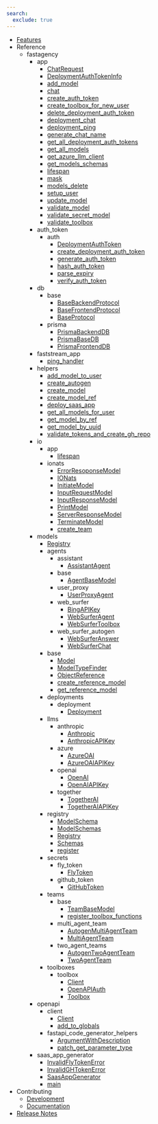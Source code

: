 ```yaml
---
search:
  exclude: true
---
```

- [Features](fastagency.md)
- Reference
    - fastagency
        - app
            - [ChatRequest](api/fastagency/app/ChatRequest.md)
            - [DeploymentAuthTokenInfo](api/fastagency/app/DeploymentAuthTokenInfo.md)
            - [add_model](api/fastagency/app/add_model.md)
            - [chat](api/fastagency/app/chat.md)
            - [create_auth_token](api/fastagency/app/create_auth_token.md)
            - [create_toolbox_for_new_user](api/fastagency/app/create_toolbox_for_new_user.md)
            - [delete_deployment_auth_token](api/fastagency/app/delete_deployment_auth_token.md)
            - [deployment_chat](api/fastagency/app/deployment_chat.md)
            - [deployment_ping](api/fastagency/app/deployment_ping.md)
            - [generate_chat_name](api/fastagency/app/generate_chat_name.md)
            - [get_all_deployment_auth_tokens](api/fastagency/app/get_all_deployment_auth_tokens.md)
            - [get_all_models](api/fastagency/app/get_all_models.md)
            - [get_azure_llm_client](api/fastagency/app/get_azure_llm_client.md)
            - [get_models_schemas](api/fastagency/app/get_models_schemas.md)
            - [lifespan](api/fastagency/app/lifespan.md)
            - [mask](api/fastagency/app/mask.md)
            - [models_delete](api/fastagency/app/models_delete.md)
            - [setup_user](api/fastagency/app/setup_user.md)
            - [update_model](api/fastagency/app/update_model.md)
            - [validate_model](api/fastagency/app/validate_model.md)
            - [validate_secret_model](api/fastagency/app/validate_secret_model.md)
            - [validate_toolbox](api/fastagency/app/validate_toolbox.md)
        - auth_token
            - auth
                - [DeploymentAuthToken](api/fastagency/auth_token/auth/DeploymentAuthToken.md)
                - [create_deployment_auth_token](api/fastagency/auth_token/auth/create_deployment_auth_token.md)
                - [generate_auth_token](api/fastagency/auth_token/auth/generate_auth_token.md)
                - [hash_auth_token](api/fastagency/auth_token/auth/hash_auth_token.md)
                - [parse_expiry](api/fastagency/auth_token/auth/parse_expiry.md)
                - [verify_auth_token](api/fastagency/auth_token/auth/verify_auth_token.md)
        - db
            - base
                - [BaseBackendProtocol](api/fastagency/db/base/BaseBackendProtocol.md)
                - [BaseFrontendProtocol](api/fastagency/db/base/BaseFrontendProtocol.md)
                - [BaseProtocol](api/fastagency/db/base/BaseProtocol.md)
            - prisma
                - [PrismaBackendDB](api/fastagency/db/prisma/PrismaBackendDB.md)
                - [PrismaBaseDB](api/fastagency/db/prisma/PrismaBaseDB.md)
                - [PrismaFrontendDB](api/fastagency/db/prisma/PrismaFrontendDB.md)
        - faststream_app
            - [ping_handler](api/fastagency/faststream_app/ping_handler.md)
        - helpers
            - [add_model_to_user](api/fastagency/helpers/add_model_to_user.md)
            - [create_autogen](api/fastagency/helpers/create_autogen.md)
            - [create_model](api/fastagency/helpers/create_model.md)
            - [create_model_ref](api/fastagency/helpers/create_model_ref.md)
            - [deploy_saas_app](api/fastagency/helpers/deploy_saas_app.md)
            - [get_all_models_for_user](api/fastagency/helpers/get_all_models_for_user.md)
            - [get_model_by_ref](api/fastagency/helpers/get_model_by_ref.md)
            - [get_model_by_uuid](api/fastagency/helpers/get_model_by_uuid.md)
            - [validate_tokens_and_create_gh_repo](api/fastagency/helpers/validate_tokens_and_create_gh_repo.md)
        - io
            - app
                - [lifespan](api/fastagency/io/app/lifespan.md)
            - ionats
                - [ErrorResoponseModel](api/fastagency/io/ionats/ErrorResoponseModel.md)
                - [IONats](api/fastagency/io/ionats/IONats.md)
                - [InitiateModel](api/fastagency/io/ionats/InitiateModel.md)
                - [InputRequestModel](api/fastagency/io/ionats/InputRequestModel.md)
                - [InputResponseModel](api/fastagency/io/ionats/InputResponseModel.md)
                - [PrintModel](api/fastagency/io/ionats/PrintModel.md)
                - [ServerResponseModel](api/fastagency/io/ionats/ServerResponseModel.md)
                - [TerminateModel](api/fastagency/io/ionats/TerminateModel.md)
                - [create_team](api/fastagency/io/ionats/create_team.md)
        - models
            - [Registry](api/fastagency/models/Registry.md)
            - agents
                - assistant
                    - [AssistantAgent](api/fastagency/models/agents/assistant/AssistantAgent.md)
                - base
                    - [AgentBaseModel](api/fastagency/models/agents/base/AgentBaseModel.md)
                - user_proxy
                    - [UserProxyAgent](api/fastagency/models/agents/user_proxy/UserProxyAgent.md)
                - web_surfer
                    - [BingAPIKey](api/fastagency/models/agents/web_surfer/BingAPIKey.md)
                    - [WebSurferAgent](api/fastagency/models/agents/web_surfer/WebSurferAgent.md)
                    - [WebSurferToolbox](api/fastagency/models/agents/web_surfer/WebSurferToolbox.md)
                - web_surfer_autogen
                    - [WebSurferAnswer](api/fastagency/models/agents/web_surfer_autogen/WebSurferAnswer.md)
                    - [WebSurferChat](api/fastagency/models/agents/web_surfer_autogen/WebSurferChat.md)
            - base
                - [Model](api/fastagency/models/base/Model.md)
                - [ModelTypeFinder](api/fastagency/models/base/ModelTypeFinder.md)
                - [ObjectReference](api/fastagency/models/base/ObjectReference.md)
                - [create_reference_model](api/fastagency/models/base/create_reference_model.md)
                - [get_reference_model](api/fastagency/models/base/get_reference_model.md)
            - deployments
                - deployment
                    - [Deployment](api/fastagency/models/deployments/deployment/Deployment.md)
            - llms
                - anthropic
                    - [Anthropic](api/fastagency/models/llms/anthropic/Anthropic.md)
                    - [AnthropicAPIKey](api/fastagency/models/llms/anthropic/AnthropicAPIKey.md)
                - azure
                    - [AzureOAI](api/fastagency/models/llms/azure/AzureOAI.md)
                    - [AzureOAIAPIKey](api/fastagency/models/llms/azure/AzureOAIAPIKey.md)
                - openai
                    - [OpenAI](api/fastagency/models/llms/openai/OpenAI.md)
                    - [OpenAIAPIKey](api/fastagency/models/llms/openai/OpenAIAPIKey.md)
                - together
                    - [TogetherAI](api/fastagency/models/llms/together/TogetherAI.md)
                    - [TogetherAIAPIKey](api/fastagency/models/llms/together/TogetherAIAPIKey.md)
            - registry
                - [ModelSchema](api/fastagency/models/registry/ModelSchema.md)
                - [ModelSchemas](api/fastagency/models/registry/ModelSchemas.md)
                - [Registry](api/fastagency/models/registry/Registry.md)
                - [Schemas](api/fastagency/models/registry/Schemas.md)
                - [register](api/fastagency/models/registry/register.md)
            - secrets
                - fly_token
                    - [FlyToken](api/fastagency/models/secrets/fly_token/FlyToken.md)
                - github_token
                    - [GitHubToken](api/fastagency/models/secrets/github_token/GitHubToken.md)
            - teams
                - base
                    - [TeamBaseModel](api/fastagency/models/teams/base/TeamBaseModel.md)
                    - [register_toolbox_functions](api/fastagency/models/teams/base/register_toolbox_functions.md)
                - multi_agent_team
                    - [AutogenMultiAgentTeam](api/fastagency/models/teams/multi_agent_team/AutogenMultiAgentTeam.md)
                    - [MultiAgentTeam](api/fastagency/models/teams/multi_agent_team/MultiAgentTeam.md)
                - two_agent_teams
                    - [AutogenTwoAgentTeam](api/fastagency/models/teams/two_agent_teams/AutogenTwoAgentTeam.md)
                    - [TwoAgentTeam](api/fastagency/models/teams/two_agent_teams/TwoAgentTeam.md)
            - toolboxes
                - toolbox
                    - [Client](api/fastagency/models/toolboxes/toolbox/Client.md)
                    - [OpenAPIAuth](api/fastagency/models/toolboxes/toolbox/OpenAPIAuth.md)
                    - [Toolbox](api/fastagency/models/toolboxes/toolbox/Toolbox.md)
        - openapi
            - client
                - [Client](api/fastagency/openapi/client/Client.md)
                - [add_to_globals](api/fastagency/openapi/client/add_to_globals.md)
            - fastapi_code_generator_helpers
                - [ArgumentWithDescription](api/fastagency/openapi/fastapi_code_generator_helpers/ArgumentWithDescription.md)
                - [patch_get_parameter_type](api/fastagency/openapi/fastapi_code_generator_helpers/patch_get_parameter_type.md)
        - saas_app_generator
            - [InvalidFlyTokenError](api/fastagency/saas_app_generator/InvalidFlyTokenError.md)
            - [InvalidGHTokenError](api/fastagency/saas_app_generator/InvalidGHTokenError.md)
            - [SaasAppGenerator](api/fastagency/saas_app_generator/SaasAppGenerator.md)
            - [main](api/fastagency/saas_app_generator/main.md)
- Contributing
    - [Development](getting-started/contributing/CONTRIBUTING.md)
    - [Documentation](getting-started/contributing/docs.md)
- [Release Notes](release.md)